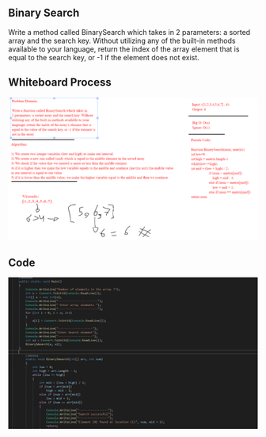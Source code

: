 ## Binary Search
Write a method called BinarySearch which takes in 2 parameters: a sorted array and the search key. Without utilizing any of the built-in methods available to your language, return the index of the array element that is equal to the search key, or -1 if the element does not exist.

## Whiteboard Process
![whiteboard](code03.PNG)


## Code
![code](./binarysearch.PNG)
